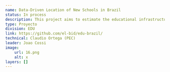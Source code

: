 ```yaml
---
name: Data-Driven Location of New Schools in Brazil
status: In process
description: This project aims to estimate the educational infrastructure gap and recommend optimal locations for new schools in Florianopolis and Paraá, considering capacity, demand, coverage and location of current schools.To do this, we will use Urbanpy, a tool that takes advantage of public and open source data to model demography and accessibility to points of interest.
type: Proyecto
division: EDU
link: https://github.com/el-bid/edu-brazil/
technical: Claudio Ortega (PEC)
leader: Joao Cossi
image: 
    url: 16.png
    alt: x
layers: []
---
```

    